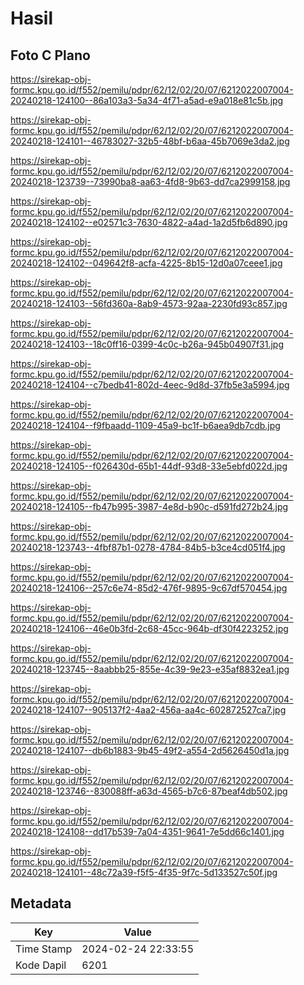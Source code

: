 # Hasil

## Foto C Plano

https://sirekap-obj-formc.kpu.go.id/f552/pemilu/pdpr/62/12/02/20/07/6212022007004-20240218-124100--86a103a3-5a34-4f71-a5ad-e9a018e81c5b.jpg

https://sirekap-obj-formc.kpu.go.id/f552/pemilu/pdpr/62/12/02/20/07/6212022007004-20240218-124101--46783027-32b5-48bf-b6aa-45b7069e3da2.jpg

https://sirekap-obj-formc.kpu.go.id/f552/pemilu/pdpr/62/12/02/20/07/6212022007004-20240218-123739--73990ba8-aa63-4fd8-9b63-dd7ca2999158.jpg

https://sirekap-obj-formc.kpu.go.id/f552/pemilu/pdpr/62/12/02/20/07/6212022007004-20240218-124102--e02571c3-7630-4822-a4ad-1a2d5fb6d890.jpg

https://sirekap-obj-formc.kpu.go.id/f552/pemilu/pdpr/62/12/02/20/07/6212022007004-20240218-124102--049642f8-acfa-4225-8b15-12d0a07ceee1.jpg

https://sirekap-obj-formc.kpu.go.id/f552/pemilu/pdpr/62/12/02/20/07/6212022007004-20240218-124103--56fd360a-8ab9-4573-92aa-2230fd93c857.jpg

https://sirekap-obj-formc.kpu.go.id/f552/pemilu/pdpr/62/12/02/20/07/6212022007004-20240218-124103--18c0ff16-0399-4c0c-b26a-945b04907f31.jpg

https://sirekap-obj-formc.kpu.go.id/f552/pemilu/pdpr/62/12/02/20/07/6212022007004-20240218-124104--c7bedb41-802d-4eec-9d8d-37fb5e3a5994.jpg

https://sirekap-obj-formc.kpu.go.id/f552/pemilu/pdpr/62/12/02/20/07/6212022007004-20240218-124104--f9fbaadd-1109-45a9-bc1f-b6aea9db7cdb.jpg

https://sirekap-obj-formc.kpu.go.id/f552/pemilu/pdpr/62/12/02/20/07/6212022007004-20240218-124105--f026430d-65b1-44df-93d8-33e5ebfd022d.jpg

https://sirekap-obj-formc.kpu.go.id/f552/pemilu/pdpr/62/12/02/20/07/6212022007004-20240218-124105--fb47b995-3987-4e8d-b90c-d591fd272b24.jpg

https://sirekap-obj-formc.kpu.go.id/f552/pemilu/pdpr/62/12/02/20/07/6212022007004-20240218-123743--4fbf87b1-0278-4784-84b5-b3ce4cd051f4.jpg

https://sirekap-obj-formc.kpu.go.id/f552/pemilu/pdpr/62/12/02/20/07/6212022007004-20240218-124106--257c6e74-85d2-476f-9895-9c67df570454.jpg

https://sirekap-obj-formc.kpu.go.id/f552/pemilu/pdpr/62/12/02/20/07/6212022007004-20240218-124106--46e0b3fd-2c68-45cc-964b-df30f4223252.jpg

https://sirekap-obj-formc.kpu.go.id/f552/pemilu/pdpr/62/12/02/20/07/6212022007004-20240218-123745--8aabbb25-855e-4c39-9e23-e35af8832ea1.jpg

https://sirekap-obj-formc.kpu.go.id/f552/pemilu/pdpr/62/12/02/20/07/6212022007004-20240218-124107--905137f2-4aa2-456a-aa4c-602872527ca7.jpg

https://sirekap-obj-formc.kpu.go.id/f552/pemilu/pdpr/62/12/02/20/07/6212022007004-20240218-124107--db6b1883-9b45-49f2-a554-2d5626450d1a.jpg

https://sirekap-obj-formc.kpu.go.id/f552/pemilu/pdpr/62/12/02/20/07/6212022007004-20240218-123746--830088ff-a63d-4565-b7c6-87beaf4db502.jpg

https://sirekap-obj-formc.kpu.go.id/f552/pemilu/pdpr/62/12/02/20/07/6212022007004-20240218-124108--dd17b539-7a04-4351-9641-7e5dd66c1401.jpg

https://sirekap-obj-formc.kpu.go.id/f552/pemilu/pdpr/62/12/02/20/07/6212022007004-20240218-124101--48c72a39-f5f5-4f35-9f7c-5d133527c50f.jpg


## Metadata

| Key        | Value               |
| ---------- | ------------------- |
| Time Stamp | 2024-02-24 22:33:55 |
| Kode Dapil | 6201                |



